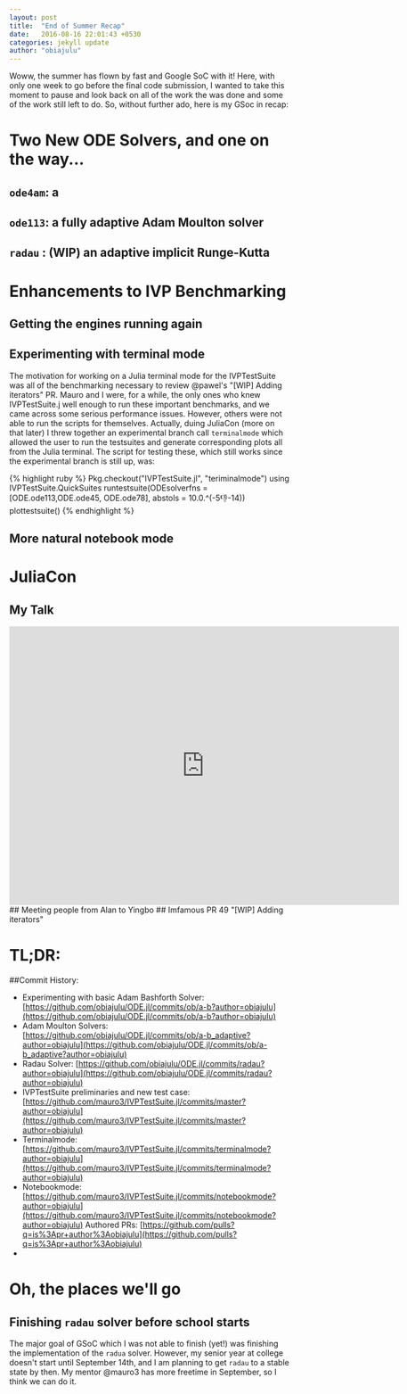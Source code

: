 ```yaml
---
layout: post
title:  "End of Summer Recap"
date:   2016-08-16 22:01:43 +0530
categories: jekyll update
author: "obiajulu"
---
```

Woww, the summer has flown by fast and Google SoC with it! Here, with only one week to go before the final code submission, I wanted to take this moment to pause and look back on all of the work the was done and some of the work still left to do. So, without further ado, here is my GSoc in recap:

# Two New ODE Solvers, and one on the way...
## `ode4am`: a 
## `ode113`: a fully adaptive Adam Moulton solver
## `radau` : (WIP) an adaptive implicit Runge-Kutta

# Enhancements to IVP Benchmarking
## Getting the engines running again
## Experimenting with terminal mode 

The motivation for working on a Julia terminal mode for the IVPTestSuite was all of the benchmarking necessary to review @pawel's "[WIP] Adding iterators" PR. Mauro and I were, for a while, the only ones who knew IVPTestSuite.j well enough to run these important benchmarks, and we came across some serious performance issues. However, others were not able to run the scripts for themselves. Actually, duing JuliaCon (more on that later) I threw together an experimental branch call `terminalmode` which allowed the user to run the testsuites and generate corresponding plots all from the Julia terminal. The script for testing these, which still works since the experimental branch is still up,  was:

{% highlight ruby %}
Pkg.checkout("IVPTestSuite.jl", "teriminalmode")
using IVPTestSuite.QuickSuites
runtestsuite(ODEsolverfns = [ODE.ode113,ODE.ode45, ODE.ode78], abstols = 10.0.^(-5:-1:-14))
plottestsuite()
{% endhighlight %}

## More natural notebook mode

# JuliaCon
## My Talk
<center><iframe width="700" height="500" src="https://www.youtube.com/embed/dONbskqVMVs" frameborder="0" allowfullscreen></iframe></center>
## Meeting people from Alan to Yingbo
## Imfamous PR 49 "[WIP] Adding iterators"

# TL;DR: 
##Commit History:
- Experimenting with basic Adam Bashforth Solver: [https://github.com/obiajulu/ODE.jl/commits/ob/a-b?author=obiajulu](https://github.com/obiajulu/ODE.jl/commits/ob/a-b?author=obiajulu)
- Adam Moulton Solvers: [https://github.com/obiajulu/ODE.jl/commits/ob/a-b_adaptive?author=obiajulu](https://github.com/obiajulu/ODE.jl/commits/ob/a-b_adaptive?author=obiajulu)
- Radau Solver: [https://github.com/obiajulu/ODE.jl/commits/radau?author=obiajulu](https://github.com/obiajulu/ODE.jl/commits/radau?author=obiajulu)
- IVPTestSuite preliminaries and new test case: [https://github.com/mauro3/IVPTestSuite.jl/commits/master?author=obiajulu](https://github.com/mauro3/IVPTestSuite.jl/commits/master?author=obiajulu)  
- Terminalmode: [https://github.com/mauro3/IVPTestSuite.jl/commits/terminalmode?author=obiajulu](https://github.com/mauro3/IVPTestSuite.jl/commits/terminalmode?author=obiajulu)
- Notebookmode: [https://github.com/mauro3/IVPTestSuite.jl/commits/notebookmode?author=obiajulu](https://github.com/mauro3/IVPTestSuite.jl/commits/notebookmode?author=obiajulu)
Authored PRs: [https://github.com/pulls?q=is%3Apr+author%3Aobiajulu](https://github.com/pulls?q=is%3Apr+author%3Aobiajulu)
- 
# Oh, the places we'll go
## Finishing `radau` solver before school starts
The major goal of GSoC which I was not able to finish (yet!) was finishing the implementation of the `radua` solver. However, my senior year at college doesn't start until September 14th, and I am planning to get `radau` to a stable state by then. My mentor @mauro3 has more freetime in September, so I think we can do it. 
